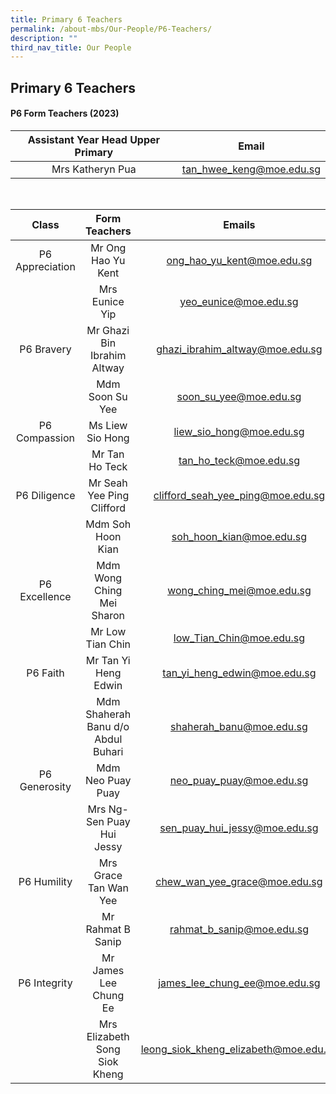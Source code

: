 ```yaml
---
title: Primary 6 Teachers
permalink: /about-mbs/Our-People/P6-Teachers/
description: ""
third_nav_title: Our People
---
```

## Primary 6 Teachers

#### P6 Form Teachers (2023)

| Assistant Year Head Upper Primary |           Email           |
|:---------------------------------:|:-------------------------:|
| Mrs Katheryn Pua                  | tan_hwee_keng@moe.edu.sg  |

<br>

|          Class          |             Form Teachers            |                 Emails                |
|:-----------------------:|:------------------------------------:|:-------------------------------------:|
| P6 Appreciation         | Mr Ong Hao Yu Kent                   | ong_hao_yu_kent@moe.edu.sg            |
|                         | Mrs Eunice Yip                       | yeo_eunice@moe.edu.sg                 |
| P6 Bravery              | Mr Ghazi Bin Ibrahim Altway          | ghazi_ibrahim_altway@moe.edu.sg       |
|                         | Mdm Soon Su Yee                      | soon_su_yee@moe.edu.sg                |
| P6 Compassion           | Ms Liew Sio Hong                     | liew_sio_hong@moe.edu.sg              |
|                         | Mr Tan Ho Teck                       | tan_ho_teck@moe.edu.sg                |
| P6 Diligence            | Mr Seah Yee Ping Clifford            | clifford_seah_yee_ping@moe.edu.sg     |
|                         | Mdm Soh Hoon Kian                    | soh_hoon_kian@moe.edu.sg              |
| P6 Excellence           | Mdm Wong Ching Mei Sharon            | wong_ching_mei@moe.edu.sg             |
|                         | Mr Low Tian Chin                     | low_Tian_Chin@moe.edu.sg              |
| P6 Faith                | Mr Tan Yi Heng Edwin                 | tan_yi_heng_edwin@moe.edu.sg          |
|                         | Mdm Shaherah Banu d/o Abdul Buhari   | shaherah_banu@moe.edu.sg              |
| P6 Generosity           | Mdm Neo Puay Puay                    | neo_puay_puay@moe.edu.sg              |
|                         | Mrs Ng-Sen Puay Hui Jessy            | sen_puay_hui_jessy@moe.edu.sg         |
| P6 Humility             | Mrs Grace Tan Wan Yee                | chew_wan_yee_grace@moe.edu.sg         |
|                         | Mr Rahmat B Sanip                    | rahmat_b_sanip@moe.edu.sg             |
| P6 Integrity            | Mr James Lee Chung Ee                | james_lee_chung_ee@moe.edu.sg         |
|                         | Mrs Elizabeth Song Siok Kheng        | leong_siok_kheng_elizabeth@moe.edu.sg |
